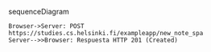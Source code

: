 sequenceDiagram

    Browser->Server: POST https://studies.cs.helsinki.fi/exampleapp/new_note_spa
    Server-->>Browser: Respuesta HTTP 201 (Created)
